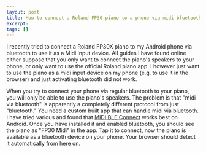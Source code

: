 ```yaml
---
layout: post
title: How to connect a Roland FP30 piano to a phone via midi bluetooth
excerpt: 
tags: []
---
```


I recently tried to connect a Roland FP30X piano to my Android phone via bluetooth to use it as a Midi input device. All guides I have found online either suppose that you only want to connect the piano's speakers to your phone, or only want to use the official Roland piano app. I however just want to use the piano as a midi input device on my phone (e.g. to use it in the browser) and just activating bluetooth did not work.

When you try to connect your phone via regular bluetooth to your piano, you will only be able to use the piano's speakers. The problem is that "midi via bluetooth" is apparently a completely different protocol from just "bluetooth." You need a custom built app that can handle midi via bluetooth. I have tried various and found that [MIDI BLE Connect](https://play.google.com/store/apps/details?id=com.mobileer.example.midibtlepairing) works best on Android. Once you have installed it and enabled bluetooth, you should see the piano as "FP30 Midi" in the app. Tap it to connect, now the piano is available as a bluetooth device on your phone. Your browser should detect it automatically from here on.
